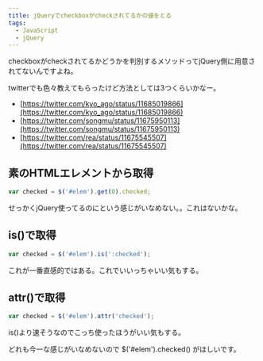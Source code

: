```yaml
---
title: jQueryでcheckboxがcheckされてるかの値をとる
tags: 
  - JavaScript
  - jQuery
---
```


checkboxがcheckされてるかどうかを判別するメソッドってjQuery側に用意されてないんですよね。

twitterでも色々教えてもらったけど方法としては3つくらいかなー。

* [https://twitter.com/kyo_ago/status/11685019866](https://twitter.com/kyo_ago/status/11685019866)
* [https://twitter.com/songmu/status/11675950113](https://twitter.com/songmu/status/11675950113)
* [https://twitter.com/rea/status/11675545507](https://twitter.com/rea/status/11675545507)

素のHTMLエレメントから取得
-----------------------------------

```javascript
var checked = $('#elem').get(0).checked;
```

せっかくjQuery使ってるのにという感じがいなめない。。これはないかな。

is()で取得
-----------------------------------

```javascript
var checked = $('#elem').is(':checked');
```

これが一番直感的ではある。これでいいっちゃいい気もする。

attr()で取得
-----------------------------------

```javascript
var checked = $('#elem').attr('checked');
```

is()より速そうなのでこっち使ったほうがいい気もする。

どれも今一な感じがいなめないので $('#elem').checked() がほしいです。
